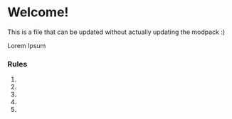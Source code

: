 # Welcome!
This is a file that can be updated without actually updating the modpack :)

Lorem Ipsum
### Rules
1.
2.
3.
4.
5.
